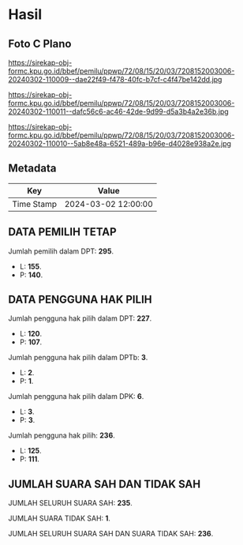 # Hasil

## Foto C Plano

https://sirekap-obj-formc.kpu.go.id/bbef/pemilu/ppwp/72/08/15/20/03/7208152003006-20240302-110009--dae22f49-f478-40fc-b7cf-c4f47be142dd.jpg

https://sirekap-obj-formc.kpu.go.id/bbef/pemilu/ppwp/72/08/15/20/03/7208152003006-20240302-110011--dafc56c6-ac46-42de-9d99-d5a3b4a2e36b.jpg

https://sirekap-obj-formc.kpu.go.id/bbef/pemilu/ppwp/72/08/15/20/03/7208152003006-20240302-110010--5ab8e48a-6521-489a-b96e-d4028e938a2e.jpg


## Metadata

| Key        | Value               |
| ---------- | ------------------- |
| Time Stamp | 2024-03-02 12:00:00 |


## DATA PEMILIH TETAP

Jumlah pemilih dalam DPT: **295**.
 * L: **155**.
 * P: **140**.

## DATA PENGGUNA HAK PILIH

Jumlah pengguna hak pilih dalam DPT: **227**.
 * L: **120**.
 * P: **107**.

Jumlah pengguna hak pilih dalam DPTb: **3**.
 * L: **2**.
 * P: **1**.

Jumlah pengguna hak pilih dalam DPK: **6**.
 * L: **3**.
 * P: **3**.

Jumlah pengguna hak pilih: **236**.
 * L: **125**.
 * P: **111**.

## JUMLAH SUARA SAH DAN TIDAK SAH

JUMLAH SELURUH SUARA SAH: **235**.

JUMLAH SUARA TIDAK SAH: **1**.

JUMLAH SELURUH SUARA SAH DAN SUARA TIDAK SAH: **236**.


